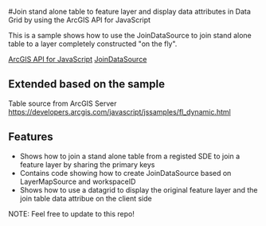 #Join stand alone table to feature layer and display data attributes in Data Grid by using the ArcGIS API for JavaScript 

This is a sample shows how to use the JoinDataSource to join stand alone table to a layer completely constructed "on the fly".

[ArcGIS API for JavaScript](https://developers.arcgis.com/javascript/)
[JoinDataSource](https://developers.arcgis.com/javascript/jsapi/joindatasource.html)

## Extended based on the sample 
Table source from ArcGIS Server
https://developers.arcgis.com/javascript/jssamples/fl_dynamic.html

## Features

* Shows how to join a stand alone table from a registed SDE to join a feature layer by sharing the primary keys 
* Contains code showing how to create JoinDataSource based on LayerMapSource and workspaceID
* Shows how to use a datagrid to display the original feature layer and the join table data attribue on the client side

NOTE: Feel free to update to this repo!